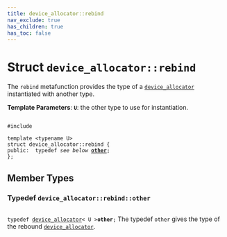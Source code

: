 ```yaml
---
title: device_allocator::rebind
nav_exclude: true
has_children: true
has_toc: false
---
```


# Struct `device_allocator::rebind`

The <code>rebind</code> metafunction provides the type of a <code><a href="/api/classes/classdevice__allocator.html">device&#95;allocator</a></code> instantiated with another type.

**Template Parameters**:
**`U`**: the other type to use for instantiation. 

<code class="doxybook">
<span>#include <thrust/device_allocator.h></span><br>
<span>template &lt;typename U&gt;</span>
<span>struct device&#95;allocator::rebind {</span>
<span>public:</span><span>&nbsp;&nbsp;typedef <i>see below</i> <b><a href="/api/classes/structdevice__allocator_1_1rebind.html#typedef-other">other</a></b>;</span>
<span>};</span>
</code>

## Member Types

<h3 id="typedef-other">
Typedef <code>device&#95;allocator::rebind::other</code>
</h3>

<code class="doxybook">
<span>typedef <a href="/api/classes/classdevice__allocator.html">device_allocator</a>< U ><b>other</b>;</span></code>
The typedef <code>other</code> gives the type of the rebound <code><a href="/api/classes/classdevice__allocator.html">device&#95;allocator</a></code>. 



